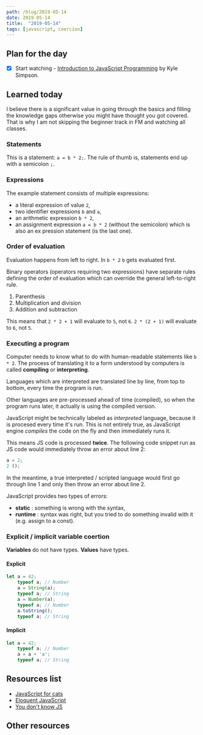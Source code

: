 ```yaml
---
path: /blog/2019-05-14
date: 2019-05-14
title:  "2019-05-14"
tags: [javascript, coercion]
---
```


## Plan for the day

- [x] Start watching - [Introduction to JavaScript Programming](https://frontendmasters.com/courses/javascript-basics/) by Kyle Simpson.

## Learned today

I believe there is a significant value in going through the basics and filling the knowledge gaps otherwise you might have thought you got covered. That is why I am not skipping the beginner track in FM and watching all classes.

### Statements

This is a statement: `a = b * 2;`. The rule of thumb is, statements end up with a semicolon `;`.

### Expressions

The example statement consists of multiple expressions:

- a literal expression of value `2`,
- two identifier expressions `b` and `a`,
- an arithmetic expression `b * 2`,
- an assignment expression `a = b * 2` (without the semicolon) which is also an ex pression statement (is the last one).

### Order of evaluation

Evaluation happens from left to right. In `b * 2` `b` gets evaluated first.

Binary operators (operators requiring two expressions) have separate rules defining the order of evaluation which can override the general left-to-right rule.

1. Parenthesis
2. Multiplication and division
3. Addition and subtraction

This means that `2 * 2 + 1` will evaluate to `5`, not `6`.
`2 * (2 + 1)` will evaluate to `6`, not `5`.

### Executing a program

Computer needs to know what to do with human-readable statements like `b * 2`. The process of translating it to a form understood by computers is called **compiling** or **interpreting**.

Languages which are interpreted are translated line by line, from top to bottom, every time the program is run.

Other languages are pre-processed ahead of time (compiled), so when the program runs later, it actually is using the compiled version.

JavaScript might be technically labeled as *interpreted* language, because it is procesed every time it's run. This is not entirely true, as JavaScript engine *compiles* the code on the fly and then immediately runs it.

This means JS code is processed **twice**. The following code snippet run as JS code would immediately throw an error about line 2:

```javascript
a = 2;
2 ();
```

In the meantime, a true interpreted / scripted language would first go through line 1 and only then throw an error about line 2.

JavaScript provides two types of errors:

- **static** : something is wrong with the syntax,
- **runtime** : syntax was right, but you tried to do something invalid with it (e.g. assign to a const).

### Explicit / implicit variable coertion

**Variables** do not have types. **Values** have types.

#### Explicit

```javascript
let a = 42;
    typeof a; // Number
    a = String(a);
    typeof a; // String
    a = Number(a);
    typeof a; // Number
    a.toString();
    typeof a; // String
```

#### Implicit

```javascript
let a = 42;
    typeof a; // Number
    a = a + 'a';
    typeof a; // String
```

## Resources list

- [JavaScript for cats](http://jsforcats.com/)
- [Eloquent JavaScript](https://eloquentjavascript.net/)
- [You don't know JS](https://github.com/getify/You-Dont-Know-JS)

## Other resources